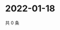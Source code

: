 # 2022-01-18

共 0 条

<!-- BEGIN WEIBO -->
<!-- 最后更新时间 Tue Jan 18 2022 21:24:25 GMT+0800 (China Standard Time) -->

<!-- END WEIBO -->

